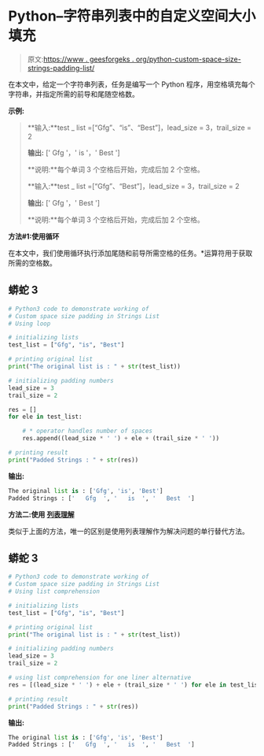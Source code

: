 # Python–字符串列表中的自定义空间大小填充

> 原文:[https://www . geesforgeks . org/python-custom-space-size-strings-padding-list/](https://www.geeksforgeeks.org/python-custom-space-size-padding-in-strings-list/)

在本文中，给定一个字符串列表，任务是编写一个 Python 程序，用空格填充每个字符串，并指定所需的前导和尾随空格数。

**示例:**

> **输入:**test _ list =[“Gfg”、“is”、“Best”]，lead_size = 3，trail_size = 2
> 
> **输出:** [' Gfg '，' is '，' Best ']
> 
> **说明:**每个单词 3 个空格后开始，完成后加 2 个空格。
> 
> **输入:**test _ list =[“Gfg”、“Best”]，lead_size = 3，trail_size = 2
> 
> **输出:** [' Gfg '，' Best ']
> 
> **说明:**每个单词 3 个空格后开始，完成后加 2 个空格。

**方法#1:使用循环**

在本文中，我们使用循环执行添加尾随和前导所需空格的任务。*运算符用于获取所需的空格数。

## 蟒蛇 3

```py
# Python3 code to demonstrate working of
# Custom space size padding in Strings List
# Using loop

# initializing lists
test_list = ["Gfg", "is", "Best"]

# printing original list
print("The original list is : " + str(test_list))

# initializing padding numbers
lead_size = 3
trail_size = 2

res = []
for ele in test_list:

    # * operator handles number of spaces
    res.append((lead_size * ' ') + ele + (trail_size * ' '))

# printing result
print("Padded Strings : " + str(res))
```

**输出:**

```py
The original list is : ['Gfg', 'is', 'Best']
Padded Strings : ['   Gfg  ', '   is  ', '   Best  ']
```

**方法二:使用** [**列表理解**](https://www.geeksforgeeks.org/python-list-comprehension-and-slicing/)

类似于上面的方法，唯一的区别是使用列表理解作为解决问题的单行替代方法。

## 蟒蛇 3

```py
# Python3 code to demonstrate working of
# Custom space size padding in Strings List
# Using list comprehension

# initializing lists
test_list = ["Gfg", "is", "Best"]

# printing original list
print("The original list is : " + str(test_list))

# initializing padding numbers
lead_size = 3
trail_size = 2

# using list comprehension for one liner alternative
res = [(lead_size * ' ') + ele + (trail_size * ' ') for ele in test_list]

# printing result
print("Padded Strings : " + str(res))
```

**输出:**

```py
The original list is : ['Gfg', 'is', 'Best']
Padded Strings : ['   Gfg  ', '   is  ', '   Best  ']
```